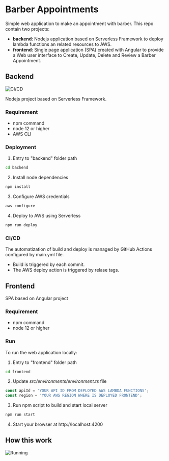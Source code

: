 # Barber Appointments
Simple web application to make an appointment with barber. This repo contain two projects:
* __backend__: Nodejs application based on Serverless Framework to deploy lambda functions an related resources to AWS.
* __frontend__: Single page application (SPA) created with Angular to provide a Web user interface to Create, Update, Delete and Review a Barber Appointment.

## Backend

![CI/CD](https://github.com/gabrielbrieva/barber-appointment/workflows/CI/CD/badge.svg)

Nodejs project based on Serverless Framework.

### Requirement
* npm command
* node 12 or higher
* AWS CLI

### Deployment

1. Entry to "backend" folder path
```bash
cd backend
```

2. Install node dependencies
```bash
npm install
```

3. Configure AWS credentials
```bash
aws configure
```

4. Deploy to AWS using Serverless
```bash
npm run deploy
```

### CI/CD
The automatization of build and deploy is managed by GitHub Actions configured by main.yml file.

* Build is triggered by each commit.
* The AWS deploy action is triggered by relase tags.

## Frontend

SPA based on Angular project

### Requirement
* npm command
* node 12 or higher

### Run
To run the web application locally:

1. Entry to "frontend" folder path
```bash
cd frontend
```

2. Update _src/environments/environment.ts_ file
```ts
const apiId = 'YOUR API ID FROM DEPLOYED AWS LAMBDA FUNCTIONS';
const region = 'YOUR AWS REGION WHERE IS DEPLOYED FRONTEND';
```

3. Run npm script to build and start local server
```bash
npm run start
```

4. Start your browser at http://localhost:4200

## How this work

![Running](barber_appointment.gif)